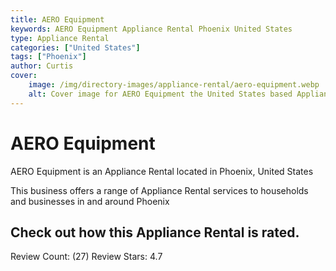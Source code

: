 ```yaml
---
title: AERO Equipment
keywords: AERO Equipment Appliance Rental Phoenix United States 
type: Appliance Rental 
categories: ["United States"]
tags: ["Phoenix"]
author: Curtis
cover:
    image: /img/directory-images/appliance-rental/aero-equipment.webp
    alt: Cover image for AERO Equipment the United States based Appliance Rental servicing Phoenix 
---
```


# AERO Equipment
AERO Equipment is an Appliance Rental located in Phoenix, United States

This business offers a range of Appliance Rental services to households and businesses in and around Phoenix

## Check out how this Appliance Rental is rated.
Review Count: (27)
Review Stars: 4.7
